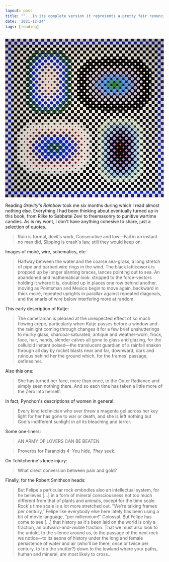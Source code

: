 ```yaml
---
layout: post
title: "“...In its complete version it represents a pretty fair renunciation of the things of the world.”"
date: '2021-12-24'
tags: [reading]
---
```


![bliss](/assets/rainbow.png)

<p>Reading <em>Gravity's Rainbow</em> took me six months during which I read almost nothing else. Everything I had been thinking about eventually turned up in this book, from Rilke to Sabbatai Zevi to freemasonry to punitive wartime candies. As is my wont, I don't have anything cohesive to share, just a selection of quotes.</p>

<blockquote>Ruin is formal, devil's work, Consecutive and low—Fail in an instant no man did, Slipping is crash's law, still they would keep on.</blockquote>

Images of moiré, wire, schematics, etc: 

<blockquote>Halfway between the water and the coarse sea-grass, a long stretch of pipe and barbed wire rings in the wind. The black latticework is propped up by longer slanting braces, lances pointing out to sea. An abandoned and mathematical look: stripped to the force-vectors holding it where it is, doubled up in places one row behind another, moving as Pointsman and Mexico begin to move again, backward in thick moiré, repeated uprights in parallax against repeated diagonals, and the snarls of wire below interfering more at random.</blockquote>

This early description of Katje:

<blockquote>The cameraman is pleased at the unexpected effect of so much flowing crepe, particularly when Katje passes before a window and the rainlight coming through changes it for a few brief unshutterings to murky glass, charcoal-saturated, antique and weather-worn, frock, face, hair, hands, slender calves all gone to glass and glazing, for the celluloid instant poised—the translucent guardian of a rainfall shaken through all day by rocket blasts near and far, downward, dark and ruinous behind her the ground which, for the frames' passage, defines her.</blockquote>

Also this one:

<blockquote>She has turned her face, more than once, to the Outer Radiance and simply seen nothing there. And so each time has taken a little more of the Zero into herself.</blockquote>

In fact, Pynchon's descriptions of women in general:

<blockquote>Every kind technician who ever threw a magenta gel across her key light for her has gone to war or death, and she is left nothing but God's indifferent sunlight in all its bleaching and terror.</blockquote>

Some one-liners:

<blockquote>AN ARMY OF LOVERS CAN BE BEATEN.</blockquote>

<blockquote>Proverbs for Paranoids 4: You hide, <em>They</em> seek.</blockquote>

On Tchitcherine's knee injury: 

<blockquote>What direct conversion between pain and gold?</blockquote>

Finally, for the Robert Smithson heads:

<blockquote>But Felipe's particular rock embodies also an intellectual system, for he believes [...] in a form of mineral consciousness not too much different from that of plants and animals, except for the time scale. Rock's time scale is a lot more stretched out. "We're talking frames per century," Felipe like everybody else here lately has been using a bit of movie language, "per millennium!" Colossal. But Felipe has come to see [...] that history as it's been laid on the world is only a fraction, an outward-and-visible fraction. That we must also look to the untold, to the silence around us, to the passage of the next rock we notice—to its aeons of history under the long and female persistence of water and air (who'll be there, once or twice per century, to trip the shutter?) down to the lowland where your paths, human and mineral, are most likely to cross...</blockquote>